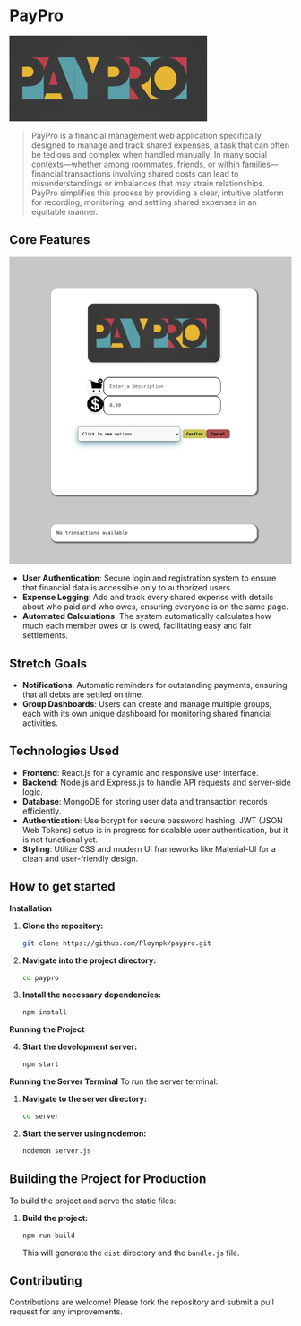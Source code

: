 # PayPro
![PayPro](https://github.com/Ploynpk/paypro/blob/1e561e91a105d31c3c1d6689198c18aae4f397f6/src/client/img/logo3.png?raw=true)

> PayPro is a financial management web application specifically designed to manage and track shared expenses, a task that can often be tedious and complex when handled manually. In many social contexts—whether among roommates, friends, or within families—financial transactions involving shared costs can lead to misunderstandings or imbalances that may strain relationships. PayPro simplifies this process by providing a clear, intuitive platform for recording, monitoring, and settling shared expenses in an equitable manner.


## Core Features
![PayPro Demo](public/home.png)
- **User Authentication**: Secure login and registration system to ensure that financial data is accessible only to authorized users.
- **Expense Logging**: Add and track every shared expense with details about who paid and who owes, ensuring everyone is on the same page.
- **Automated Calculations**: The system automatically calculates how much each member owes or is owed, facilitating easy and fair settlements.


## Stretch Goals
- **Notifications**: Automatic reminders for outstanding payments, ensuring that all debts are settled on time.
- **Group Dashboards**: Users can create and manage multiple groups, each with its own unique dashboard for monitoring shared financial activities.


## Technologies Used

- **Frontend**: React.js for a dynamic and responsive user interface.
- **Backend**: Node.js and Express.js to handle API requests and server-side logic.
- **Database**: MongoDB for storing user data and transaction records efficiently.
- **Authentication**: Use bcrypt for secure password hashing. JWT (JSON Web Tokens) setup is in progress for scalable user authentication, but it is not functional yet.
- **Styling**: Utilize CSS and modern UI frameworks like Material-UI for a clean and user-friendly design.

## How to get started

 **Installation**

1. **Clone the repository:**

    ```sh
    git clone https://github.com/Ploynpk/paypro.git
    ```

2. **Navigate into the project directory:**

    ```sh
    cd paypro
    ```

3. **Install the necessary dependencies:**

    ```sh
    npm install
    ```

**Running the Project**

4. **Start the development server:**

    ```sh
    npm start
    ```
   
**Running the Server Terminal**
 To run the server terminal:

1. **Navigate to the server directory:**

    ```sh
    cd server
    ```

2. **Start the server using nodemon:**

    ```sh
    nodemon server.js
    ```

     
 ## Building the Project for Production

To build the project and serve the static files:

1. **Build the project:**

    ```sh
    npm run build
    ```

    This will generate the `dist` directory and the `bundle.js` file.

## Contributing

Contributions are welcome! Please fork the repository and submit a pull request for any improvements.
